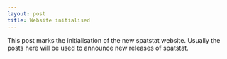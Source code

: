 ```yaml
---
layout: post
title: Website initialised
---
```


This post marks the initialisation of the new spatstat
website. Usually the posts here will be used to announce new releases
of spatstat.



